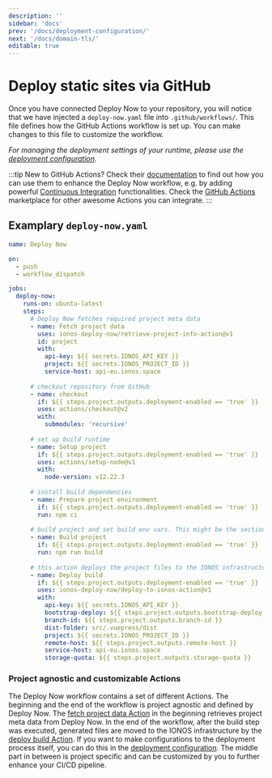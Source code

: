 ```yaml
---
description: ''
sidebar: 'docs'
prev: '/docs/deployment-configuration/'
next: '/docs/domain-tls/'
editable: true
---
```


# Deploy static sites via GitHub

Once you have connected Deploy Now to your repository, you will notice that we have injected a `deploy-now.yaml` file into `.github/workflows/`. This file defines how the GitHub Actions workflow is set up. You can make changes to this file to customize the workflow. 

*For managing the deployment settings of your runtime, please use the [deployment configuration](/docs/deployment-configuration).*

:::tip
New to GitHub Actions? Check their [documentation](https://docs.github.com/en/actions) to find out how you can use them to enhance the Deploy Now workflow, e.g. by adding  powerful [Continuous Integration](https://docs.github.com/en/actions/automating-builds-and-tests/about-continuous-integration) functionalities. Check the [GitHub Actions](https://github.com/marketplace?type=actions) marketplace for other awesome Actions you can integrate.
:::

## Examplary `deploy-now.yaml`

``` yaml
name: Deploy Now

on:
  - push
  - workflow_dispatch

jobs:
  deploy-now:
    runs-on: ubuntu-latest
    steps:
      # Deploy Now fetches required project meta data
      - name: Fetch project data
        uses: ionos-deploy-now/retrieve-project-info-action@v1
        id: project
        with:
          api-key: ${{ secrets.IONOS_API_KEY }}
          project: ${{ secrets.IONOS_PROJECT_ID }}
          service-host: api-eu.ionos.space
          
      # checkout repository from GitHub
      - name: checkout
        if: ${{ steps.project.outputs.deployment-enabled == 'true' }}
        uses: actions/checkout@v2
        with:
          submodules: 'recursive'
          
      # set up build runtime
      - name: Setup project
        if: ${{ steps.project.outputs.deployment-enabled == 'true' }}
        uses: actions/setup-node@v1
        with:
          node-version: v12.22.3
          
      # install build dependencies
      - name: Prepare project environment
        if: ${{ steps.project.outputs.deployment-enabled == 'true' }}
        run: npm ci
        
      # build project and set build env vars. This might be the section you want to customize.
      - name: Build project
        if: ${{ steps.project.outputs.deployment-enabled == 'true' }}
        run: npm run build
        
      # this action deploys the project files to the IONOS infrastructure. If you want to manage file persistency and execute commands on your runtime, you can do this under .deploynow/config.yaml.
      - name: Deploy build
        if: ${{ steps.project.outputs.deployment-enabled == 'true' }}
        uses: ionos-deploy-now/deploy-to-ionos-action@v1
        with:
          api-key: ${{ secrets.IONOS_API_KEY }}
          bootstrap-deploy: ${{ steps.project.outputs.bootstrap-deploy }}
          branch-id: ${{ steps.project.outputs.branch-id }}
          dist-folder: src/.vuepress/dist
          project: ${{ secrets.IONOS_PROJECT_ID }}
          remote-host: ${{ steps.project.outputs.remote-host }}
          service-host: api-eu.ionos.space
          storage-quota: ${{ steps.project.outputs.storage-quota }}
```

### Project agnostic and customizable Actions
The Deploy Now workflow contains a set of different Actions. The beginning and the end of the workflow is project agnostic and defined by Deploy Now. The [fetch project data Action](https://github.com/ionos-deploy-now/retrieve-project-info-action) in the beginning retrieves project meta data from Deploy Now. In the end of the workflow, after the build step was executed, generated files are moved to the IONOS infrastructure by the [deploy build Action](https://github.com/ionos-deploy-now/deploy-to-ionos-action). If you want to make configurations to the deployment process itself, you can do this in the [deployment configuration](/docs/deployment-configuration). The middle part in between is project specific and can be customized by you to further enhance your CI/CD pipeline. 

